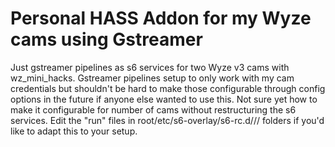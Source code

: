 # Personal HASS Addon for my Wyze cams using Gstreamer

Just gstreamer pipelines as s6 services for two Wyze v3 cams with wz_mini_hacks.  Gstreamer pipelines setup to only work with my cam credentials but shouldn't be hard to make those configurable through config options in the future if anyone else wanted to use this.  Not sure yet how to make it configurable for number of cams without restructuring the s6 services.  Edit the "run" files in root/etc/s6-overlay/s6-rc.d/<cam-name-and-quality>// folders if you'd like to adapt this to your setup.